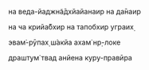 на веда-йаджн̃а̄дхйайанаир на да̄наир

на ча крийа̄бхир на тапобхир уграих̣

эвам̇-рӯпах̣ ш́акйа ахам̇ нр̣-локе

драшт̣ум̇ твад анйена куру-правӣра